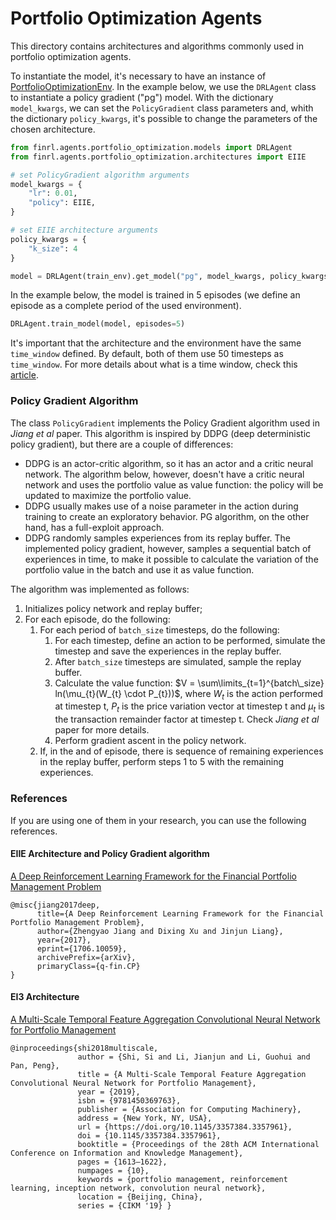 # Portfolio Optimization Agents

This directory contains architectures and algorithms commonly used in portfolio optimization agents. 

To instantiate the model, it's necessary to have an instance of [PortfolioOptimizationEnv](/finrl/meta/env_portfolio_optimization/). In the example below, we use the `DRLAgent` class to instantiate a policy gradient ("pg") model. With the dictionary `model_kwargs`, we can set the `PolicyGradient` class parameters and, whith the dictionary `policy_kwargs`, it's possible to change the parameters of the chosen architecture.

```python
from finrl.agents.portfolio_optimization.models import DRLAgent
from finrl.agents.portfolio_optimization.architectures import EIIE

# set PolicyGradient algorithm arguments
model_kwargs = {
    "lr": 0.01,
    "policy": EIIE,
} 

# set EIIE architecture arguments
policy_kwargs = {
    "k_size": 4
}

model = DRLAgent(train_env).get_model("pg", model_kwargs, policy_kwargs)
```

In the example below, the model is trained in 5 episodes (we define an episode as a complete period of the used environment).

```python
DRLAgent.train_model(model, episodes=5)
```

It's important that the architecture and the environment have the same `time_window` defined. By default, both of them use 50 timesteps as `time_window`. For more details about what is a time window, check this [article](https://doi.org/10.5753/bwaif.2023.231144).

### Policy Gradient Algorithm

The class `PolicyGradient` implements the Policy Gradient algorithm used in *Jiang et al* paper. This algorithm is inspired by DDPG (deep deterministic policy gradient), but there are a couple of differences: 
- DDPG is an actor-critic algorithm, so it has an actor and a critic neural network. The algorithm below, however, doesn't have a critic neural network and uses the portfolio value as value function: the policy will be updated to maximize the portfolio value.
- DDPG usually makes use of a noise parameter in the action during training to create an exploratory behavior. PG algorithm, on the other hand, has a full-exploit approach.
- DDPG randomly samples experiences from its replay buffer. The implemented policy gradient, however, samples a sequential batch of experiences in time, to make it possible to calculate the variation of the portfolio value in the batch and use it as value function.

The algorithm was implemented as follows:
1. Initializes policy network and replay buffer;
2. For each episode, do the following:
    1. For each period of `batch_size` timesteps, do the following:
        1. For each timestep, define an action to be performed, simulate the timestep and save the experiences in the replay buffer.
        2. After `batch_size` timesteps are simulated, sample the replay buffer.
        4. Calculate the value function: $V = \sum\limits_{t=1}^{batch\_size} ln(\mu_{t}(W_{t} \cdot P_{t}))$, where $W_{t}$ is the action performed at timestep t, $P_{t}$ is the price variation vector at timestep t and $\mu_{t}$ is the transaction remainder factor at timestep t. Check *Jiang et al* paper for more details.
        5. Perform gradient ascent in the policy network.
    2. If, in the and of episode, there is sequence of remaining experiences in the replay buffer, perform steps 1 to 5 with the remaining experiences.

### References

If you are using one of them in your research, you can use the following references.

#### EIIE Architecture and Policy Gradient algorithm

[A Deep Reinforcement Learning Framework for the Financial Portfolio Management Problem](https://doi.org/10.48550/arXiv.1706.10059)
```
@misc{jiang2017deep,
      title={A Deep Reinforcement Learning Framework for the Financial Portfolio Management Problem}, 
      author={Zhengyao Jiang and Dixing Xu and Jinjun Liang},
      year={2017},
      eprint={1706.10059},
      archivePrefix={arXiv},
      primaryClass={q-fin.CP}
}
```

#### EI3 Architecture

[A Multi-Scale Temporal Feature Aggregation Convolutional Neural Network for Portfolio Management](https://doi.org/10.1145/3357384.3357961)
```
@inproceedings{shi2018multiscale,
               author = {Shi, Si and Li, Jianjun and Li, Guohui and Pan, Peng}, 
               title = {A Multi-Scale Temporal Feature Aggregation Convolutional Neural Network for Portfolio Management},
               year = {2019}, 
               isbn = {9781450369763}, 
               publisher = {Association for Computing Machinery}, 
               address = {New York, NY, USA}, 
               url = {https://doi.org/10.1145/3357384.3357961}, 
               doi = {10.1145/3357384.3357961},  
               booktitle = {Proceedings of the 28th ACM International Conference on Information and Knowledge Management}, 
               pages = {1613–1622}, 
               numpages = {10}, 
               keywords = {portfolio management, reinforcement learning, inception network, convolution neural network}, 
               location = {Beijing, China}, 
               series = {CIKM '19} }
```